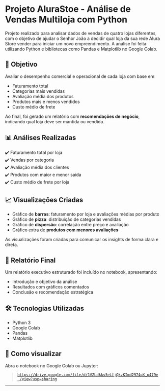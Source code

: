 # Projeto AluraStoe - Análise de Vendas Multiloja com Python

Projeto realizado para analisar dados de vendas de quatro lojas diferentes, com o objetivo de ajudar o Senhor João a decidir qual loja da sua rede Alura Store vender para iniciar um novo empreendimento. A análise foi feita utilizando Python e bibliotecas como Pandas e Matplotlib no Google Colab.

## 📌 Objetivo

Avaliar o desempenho comercial e operacional de cada loja com base em:
- Faturamento total
- Categorias mais vendidas
- Avaliação média dos produtos
- Produtos mais e menos vendidos
- Custo médio de frete

Ao final, foi gerado um relatório com **recomendações de negócio**, indicando qual loja deve ser mantida ou vendida.

## 📊 Análises Realizadas

✔️ Faturamento total por loja  
✔️ Vendas por categoria  
✔️ Avaliação média dos clientes  
✔️ Produtos com maior e menor saída  
✔️ Custo médio de frete por loja  

## 📈 Visualizações Criadas

- Gráfico de **barras**: faturamento por loja e avaliações médias por produto
- Gráfico de **pizza**: distribuição de categorias vendidas
- Gráfico de **dispersão**: correlação entre preço e avaliação
- Gráfico extra de **produtos com menores avaliações**

As visualizações foram criadas para comunicar os insights de forma clara e direta.

## 📑 Relatório Final

Um relatório executivo estruturado foi incluído no notebook, apresentando:
- Introdução e objetivo da análise
- Resultados com gráficos comentados
- Conclusão e recomendação estratégica

## 🛠️ Tecnologias Utilizadas

- Python 3
- Google Colab
- Pandas
- Matplotlib

## 📁 Como visualizar

Abra o notebook no Google Colab ou Jupyter:

> [`https://drive.google.com/file/d/1VZLdkkv5eLfjQkzKImd2974oX_p479v_/view?usp=sharing`](#)

---

